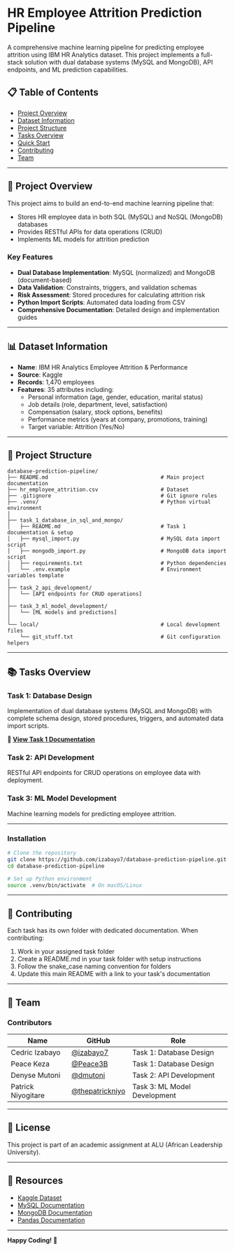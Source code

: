 # HR Employee Attrition Prediction Pipeline

A comprehensive machine learning pipeline for predicting employee attrition using IBM HR Analytics dataset. This project implements a full-stack solution with dual database systems (MySQL and MongoDB), API endpoints, and ML prediction capabilities.

## 📋 Table of Contents

- [Project Overview](#project-overview)
- [Dataset Information](#dataset-information)
- [Project Structure](#project-structure)
- [Tasks Overview](#tasks-overview)
- [Quick Start](#quick-start)
- [Contributing](#contributing)
- [Team](#team)

---

## 🎯 Project Overview

This project aims to build an end-to-end machine learning pipeline that:

- Stores HR employee data in both SQL (MySQL) and NoSQL (MongoDB) databases
- Provides RESTful APIs for data operations (CRUD)
- Implements ML models for attrition prediction

### Key Features

- **Dual Database Implementation**: MySQL (normalized) and MongoDB (document-based)
- **Data Validation**: Constraints, triggers, and validation schemas
- **Risk Assessment**: Stored procedures for calculating attrition risk
- **Python Import Scripts**: Automated data loading from CSV
- **Comprehensive Documentation**: Detailed design and implementation guides

---

## 📊 Dataset Information

- **Name**: IBM HR Analytics Employee Attrition & Performance
- **Source**: Kaggle
- **Records**: 1,470 employees
- **Features**: 35 attributes including:
  - Personal information (age, gender, education, marital status)
  - Job details (role, department, level, satisfaction)
  - Compensation (salary, stock options, benefits)
  - Performance metrics (years at company, promotions, training)
  - Target variable: Attrition (Yes/No)

---

## 📁 Project Structure

```
database-prediction-pipeline/
├── README.md                                    # Main project documentation
├── hr_employee_attrition.csv                    # Dataset
├── .gitignore                                   # Git ignore rules
├── .venv/                                       # Python virtual environment
│
├── task_1_database_in_sql_and_mongo/
│   ├── README.md                                # Task 1 documentation & setup
│   ├── mysql_import.py                          # MySQL data import script
│   ├── mongodb_import.py                        # MongoDB data import script
│   ├── requirements.txt                         # Python dependencies
│   └── .env.example                             # Environment variables template
│
├── task_2_api_development/
│   └── [API endpoints for CRUD operations]
│
├── task_3_ml_model_development/
│   └── [ML models and predictions]
│
└── local/                                       # Local development files
    └── git_stuff.txt                            # Git configuration helpers
```

---

## 📚 Tasks Overview

### Task 1: Database Design

Implementation of dual database systems (MySQL and MongoDB) with complete schema design, stored procedures, triggers, and automated data import scripts.

**📖 [View Task 1 Documentation](./task_1_database_in_sql_and_mongo/README.md)**

### Task 2: API Development

RESTful API endpoints for CRUD operations on employee data with deployment.

### Task 3: ML Model Development

Machine learning models for predicting employee attrition.

---

### Installation

```bash
# Clone the repository
git clone https://github.com/izabayo7/database-prediction-pipeline.git
cd database-prediction-pipeline

# Set up Python environment
source .venv/bin/activate  # On macOS/Linux

```

---

## 🤝 Contributing

Each task has its own folder with dedicated documentation. When contributing:

1. Work in your assigned task folder
2. Create a README.md in your task folder with setup instructions
3. Follow the snake_case naming convention for folders
4. Update this main README with a link to your task's documentation

---

## 👥 Team

### Contributors

| Name               | GitHub                                               | Role                         |
| ------------------ | ---------------------------------------------------- | ---------------------------- |
| Cedric Izabayo     | [@izabayo7](https://github.com/izabayo7)             | Task 1: Database Design      |
| Peace Keza         | [@Peace3B](https://github.com/Peace3B)               | Task 1: Database Design      |
| Denyse Mutoni      | [@dmutoni](https://github.com/dmutoni)               | Task 2: API Development      |
| Patrick Niyogitare | [@thepatrickniyo](https://github.com/thepatrickniyo) | Task 3: ML Model Development |

---

## 📝 License

This project is part of an academic assignment at ALU (African Leadership University).

---

## 🔗 Resources

- [Kaggle Dataset](https://www.kaggle.com/datasets/pavansubhasht/ibm-hr-analytics-attrition-dataset)
- [MySQL Documentation](https://dev.mysql.com/doc/)
- [MongoDB Documentation](https://docs.mongodb.com/)
- [Pandas Documentation](https://pandas.pydata.org/docs/)

---

**Happy Coding! 🚀**
